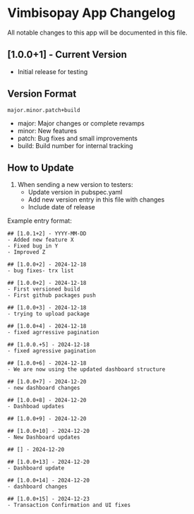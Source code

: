 # Vimbisopay App Changelog

All notable changes to this app will be documented in this file.

## [1.0.0+1] - Current Version
- Initial release for testing

## Version Format
`major.minor.patch+build`
- major: Major changes or complete revamps
- minor: New features
- patch: Bug fixes and small improvements
- build: Build number for internal tracking

## How to Update
1. When sending a new version to testers:
   - Update version in pubspec.yaml
   - Add new version entry in this file with changes
   - Include date of release

Example entry format:
```
## [1.0.1+2] - YYYY-MM-DD
- Added new feature X
- Fixed bug in Y
- Improved Z

## [1.0.0+2] - 2024-12-18
- bug fixes- trx list

## [1.0.0+2] - 2024-12-18
- First versioned build
- First github packages push

## [1.0.0+3] - 2024-12-18
- trying to upload package

## [1.0.0+4] - 2024-12-18
- fixed agrressive pagination

## [1.0.0.+5] - 2024-12-18
- fixed agressive pagination

## [1.0.0+6] - 2024-12-18
- We are now using the updated dashboard structure 

## [1.0.0+7] - 2024-12-20
- new dashboard changes

## [1.0.0+8] - 2024-12-20
- Dashboad updates

## [1.0.0+9] - 2024-12-20

## [1.0.0+10] - 2024-12-20
- New Dashboard updates

## [] - 2024-12-20

## [1.0.0+13] - 2024-12-20
- Dashboard update

## [1.0.0+14] - 2024-12-20
- dashboard changes

## [1.0.0+15] - 2024-12-23
- Transaction Confirmation and UI fixes
